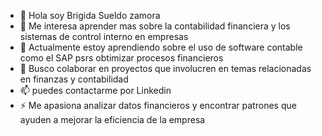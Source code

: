 - 👋 Hola soy Brigida Sueldo zamora
- 👀 Me interesa aprender mas sobre la contabilidad financiera y los sistemas de control interno en empresas
- 🌱 Actualmente estoy aprendiendo sobre el uso de software contable como el SAP psrs obtimizar procesos financieros 
- 💞 Busco colaborar en proyectos que involucren en temas relacionadas en finanzas y contabilidad
- 📫 puedes contactarme por Linkedin 
- ⚡ Me apasiona analizar datos financieros y encontrar patrones que ayuden a mejorar la eficiencia de la empresa

<!---
BRIS-S/BRIS-S is a ✨ special ✨ repository because its `README.md` (this file) appears on your GitHub profile.
You can click the Preview link to take a look at your changes.
--->
